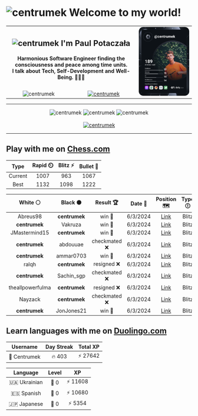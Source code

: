 <h1>
  <img
    src="https://emojis.slackmojis.com/emojis/images/1531849430/4246/blob-sunglasses.gif"
    width="30"
    alt="centrumek"
  />
  Welcome to my world!
</h1>

<table>
  <tbody>
    <tr>
      <td align="center" width="70%" colspan="2">
        <h2>
          <img
            src="https://raw.githubusercontent.com/MartinHeinz/MartinHeinz/master/wave.gif"
            width="30px"
            alt="centrumek"
          />
          I'm Paul Potaczała
        </h2>
        <h4>
          Harmonious Software Engineer finding the consciousness and peace among time units.
          <br/>
          I talk about Tech, Self-Development and Well-Being. 🌿🧘🚀
        </h4>
      </td>
      <td width="30%" rowspan="2">
        <a href="https://app.daily.dev/centrumek">
          <img
            src="./devcard.svg"
            alt="centrumek"
          />
        </a>
      </td>
    </tr>
    <tr align="center">
      <td>
        <img
          src="https://komarev.com/ghpvc/?username=centrumek&label=visitors&color=0e75b6&style=flat"
          alt="centrumek"
        >
      </td>
      <td>
        <a href="https://stackoverflow.com/users/14496012/centrumek">
          <img
            src="https://stackoverflow.com/users/flair/14496012.png?theme=dark"
            alt="centrumek"
          >
        </a>
      </td>
    </tr>
  </tbody>
</table>

---
<div align="center">
  <img 
    src="https://github-readme-stats.vercel.app/api?username=centrumek&show_icons=true&count_private=true&theme=dark&hide_border=true&hide=issues,contribs&bg_color=00000000"
    alt="centrumek"
  />
  <img
    src="https://github-readme-stats.vercel.app/api/top-langs/?username=centrumek&layout=compact&hide_border=true&theme=dark&bg_color=00000000&langs_count=6&exclude_repo=air-statistic-app"
    alt="centrumek"
  />
  <img 
    src="https://github-readme-streak-stats.herokuapp.com?user=centrumek&theme=dark&hide_border=true&background=FFFFFF00"
    alt="centrumek"
  />
  <br/>
  <br/>
  <a href="https://www.buymeacoffee.com/centrumek">
    <img
      src="https://cdn.buymeacoffee.com/buttons/v2/default-orange.png"
      height="50"
      width="210"
      alt="centrumek"
    />
  </a>
</div>

---

## Play with me on [Chess.com](https://www.chess.com/member/centrumek)

<div align="center">
<!--START_SECTION:chessStats-->
<!-- Automatically generated with https://github.com/Balastrong/chess-stats-action -->

| Type | Rapid ⏲️ | Blitz ⚡ | Bullet 🔫 |
|:---:|:---:|:---:|:---:|
| Current | 1007 | 963 | 1067 |
| Best | 1132 | 1098 | 1222 |

| White ⚪ | Black ⚫ | Result 🏆 | Date 📅 | Position 🗺️ | Type 🕕 |
|:---:|:---:|:---:|:---:|:---:|:---:|
| Abreus98 | **centrumek** | win 🥇 | 6/3/2024 | <a href="http://www.ee.unb.ca/cgi-bin/tervo/fen.pl?select=r2q4/1pp5/p7/4rppk/2QPp3/P3P2P/1PP2P2/2K4R b - -">Link</a> | Blitz |
| **centrumek** | Vakruza | win 🥇 | 6/3/2024 | <a href="http://www.ee.unb.ca/cgi-bin/tervo/fen.pl?select=rnb5/pp6/1q1p1pN1/1P2pP1p/kRP1P3/2Q5/P6P/4KB1R b K -">Link</a> | Blitz |
| JMastermind15 | **centrumek** | win 🥇 | 6/3/2024 | <a href="http://www.ee.unb.ca/cgi-bin/tervo/fen.pl?select=6k1/8/6B1/3P4/8/4P1Pb/1P2RP1P/2r3K1 w - -">Link</a> | Blitz |
| **centrumek** | abdouuae | checkmated ❌ | 6/3/2024 | <a href="http://www.ee.unb.ca/cgi-bin/tervo/fen.pl?select=8/p5pp/1pp3r1/3k4/1P5P/3nP2K/P5q1/8 w - -">Link</a> | Blitz |
| **centrumek** | ammar0703 | win 🥇 | 6/3/2024 | <a href="http://www.ee.unb.ca/cgi-bin/tervo/fen.pl?select=3rr3/ppp3kp/6p1/3n1nP1/2Q5/P1P5/P2B3P/2KR1R2 b - -">Link</a> | Blitz |
| ralqh | **centrumek** | resigned ❌ | 6/3/2024 | <a href="http://www.ee.unb.ca/cgi-bin/tervo/fen.pl?select=r7/p5k1/7p/8/4Q3/P1P4P/5PP1/R5K1 b - -">Link</a> | Blitz |
| **centrumek** | Sachin_sgp | checkmated ❌ | 6/3/2024 | <a href="http://www.ee.unb.ca/cgi-bin/tervo/fen.pl?select=r1b1k1r1/bq1p1p2/8/2p4p/2P2P2/P2B2Pn/7P/RN1Q1RK1 w q -">Link</a> | Blitz |
| theallpowerfulma | **centrumek** | resigned ❌ | 6/3/2024 | <a href="http://www.ee.unb.ca/cgi-bin/tervo/fen.pl?select=8/2k5/7R/1R2p3/2P5/2KP4/8/8 b - -">Link</a> | Blitz |
| Nayzack | **centrumek** | checkmated ❌ | 6/3/2024 | <a href="http://www.ee.unb.ca/cgi-bin/tervo/fen.pl?select=8/8/3pQ3/2p1p3/3rk2p/5Q1P/6P1/6K1 b - -">Link</a> | Blitz |
| **centrumek** | JonJones21 | win 🥇 | 6/3/2024 | <a href="http://www.ee.unb.ca/cgi-bin/tervo/fen.pl?select=1k1R4/p1p5/Bp6/1P6/8/1KP5/4r1p1/7r b - -">Link</a> | Blitz |

<!--END_SECTION:chessStats-->
</div>

## Learn languages with me on [Duolingo.com](https://www.duolingo.com/profile/Centrumek)

<div align="center">
<!--START_SECTION:duolingoStats-->
<!-- Automatically generated with https://github.com/centrumek/duolingo-readme-stats-->

| Username | Day Streak | Total XP |
|:---:|:---:|:---:|
| 👤 Centrumek | 🔥 403 | ⚡ 27642 |

| Language | Level | XP |
|:---:|:---:|:---:|
| 🇺🇦 Ukrainian | 👑 0 | ⚡ 11608 |
| 🇪🇸 Spanish | 👑 0 | ⚡ 10680 |
| 🇯🇵 Japanese | 👑 0 | ⚡ 5354 |

<!--END_SECTION:duolingoStats-->
</div>
<!--
**centrumek/centrumek** is a ✨ _special_ ✨ repository because its `README.md` (this file) appears on your GitHub profile.

Here are some ideas to get you started:

- 🔭 I’m currently working on ...
- 🌱 I’m currently learning ...
- 👯 I’m looking to collaborate on ...
- 🤔 I’m looking for help with ...
- 💬 Ask me about ...
- 📫 How to reach me: ...
- 😄 Pronouns: ...
- ⚡ Fun fact: ...
-->
